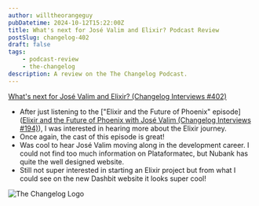 ```yaml
---
author: willtheorangeguy
pubDatetime: 2024-10-12T15:22:00Z
title: What's next for José Valim and Elixir? Podcast Review
postSlug: changelog-402
draft: false
tags:
    - podcast-review
    - the-changelog
description: A review on the The Changelog Podcast.
---
```


[What's next for José Valim and Elixir? (Changelog Interviews #402)](https://changelog.com/podcast/402)

-   After just listening to the ["Elixir and the Future of Phoenix" episode]([Elixir and the Future of Phoenix with José Valim (Changelog Interviews #194)](https://changelog.com/podcast/194)), I was interested in hearing more about the Elixir journey.
-   Once again, the cast of this episode is great!
-   Was cool to hear José Valim moving along in the development career. I could not find too much information on Plataformatec, but Nubank has quite the well designed website.
-   Still not super interested in starting an Elixir project but from what I could see on the new Dashbit website it looks super cool!

![The Changelog Logo](https://is1-ssl.mzstatic.com/image/thumb/Podcasts123/v4/b5/b1/43/b5b14333-7cbe-123d-c444-0204e5d08102/mza_311421542997449775.png/300x300bb.webp)
